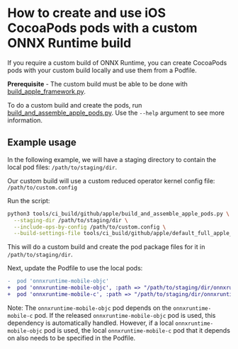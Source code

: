 # How to create and use iOS CocoaPods pods with a custom ONNX Runtime build

If you require a custom build of ONNX Runtime, you can create CocoaPods pods with your custom build locally and use them from a Podfile.

**Prerequisite** - The custom build must be able to be done with [build_apple_framework.py](./build_apple_framework.py).

To do a custom build and create the pods, run [build_and_assemble_apple_pods.py](./build_and_assemble_apple_pods.py).
Use the `--help` argument to see more information.

## Example usage

In the following example, we will have a staging directory to contain the local pod files: `/path/to/staging/dir`.

Our custom build will use a custom reduced operator kernel config file: `/path/to/custom.config`

Run the script:
```bash
python3 tools/ci_build/github/apple/build_and_assemble_apple_pods.py \
  --staging-dir /path/to/staging/dir \
  --include-ops-by-config /path/to/custom.config \
  --build-settings-file tools/ci_build/github/apple/default_full_apple_framework_build_settings.json
```

This will do a custom build and create the pod package files for it in `/path/to/staging/dir`.

Next, update the Podfile to use the local pods:
```diff
-  pod 'onnxruntime-mobile-objc'
+  pod 'onnxruntime-mobile-objc', :path => "/path/to/staging/dir/onnxruntime-mobile-objc"
+  pod 'onnxruntime-mobile-c', :path => "/path/to/staging/dir/onnxruntime-mobile-c"
```

Note:
The `onnxruntime-mobile-objc` pod depends on the `onnxruntime-mobile-c` pod.
If the released `onnxruntime-mobile-objc` pod is used, this dependency is automatically handled.
However, if a local `onnxruntime-mobile-objc` pod is used, the local `onnxruntime-mobile-c` pod that it depends on also needs to be specified in the Podfile.
